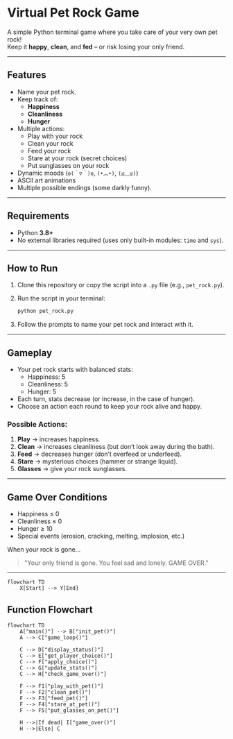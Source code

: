 # Virtual Pet Rock Game

A simple Python terminal game where you take care of your very own pet rock!  
Keep it **happy**, **clean**, and **fed** – or risk losing your only friend.  

---

## Features
- Name your pet rock.
- Keep track of:
  - **Happiness**
  - **Cleanliness**
  - **Hunger**
- Multiple actions:
  - Play with your rock
  - Clean your rock
  - Feed your rock
  - Stare at your rock (secret choices)
  - Put sunglasses on your rock
- Dynamic moods (`o(＾▽＾)o`, `(•︵•)`, `(ಥ﹏ಥ)`)
- ASCII art animations
- Multiple possible endings (some darkly funny).

---

## Requirements
- Python **3.8+**
- No external libraries required (uses only built-in modules: `time` and `sys`).

---

## How to Run
1. Clone this repository or copy the script into a `.py` file (e.g., `pet_rock.py`).
2. Run the script in your terminal:

   ```bash
   python pet_rock.py
   ```

3. Follow the prompts to name your pet rock and interact with it.

---

## Gameplay
- Your pet rock starts with balanced stats:
  - Happiness: 5  
  - Cleanliness: 5  
  - Hunger: 5  
- Each turn, stats decrease (or increase, in the case of hunger).
- Choose an action each round to keep your rock alive and happy.  

### Possible Actions:
1. **Play** → increases happiness.  
2. **Clean** → increases cleanliness (but don’t look away during the bath).  
3. **Feed** → decreases hunger (don’t overfeed or underfeed).  
4. **Stare** → mysterious choices (hammer or strange liquid).  
5. **Glasses** → give your rock sunglasses.  

---

## Game Over Conditions
- Happiness ≤ 0  
- Cleanliness ≤ 0  
- Hunger ≥ 10  
- Special events (erosion, cracking, melting, implosion, etc.)  

When your rock is gone…  
> "Your only friend is gone. You feel sad and lonely. GAME OVER."  

---

```mermaid
flowchart TD
    X[Start] --> Y[End]
```

## Function Flowchart
```mermaid
flowchart TD
    A["main()"] --> B["init_pet()"]
    A --> C["game_loop()"]
    
    C --> D["display_status()"]
    C --> E["get_player_choice()"]
    C --> F["apply_choice()"]
    C --> G["update_stats()"]
    C --> H["check_game_over()"]
    
    F --> F1["play_with_pet()"]
    F --> F2["clean_pet()"]
    F --> F3["feed_pet()"]
    F --> F4["stare_at_pet()"]
    F --> F5["put_glasses_on_pet()"]
    
    H -->|If dead| I["game_over()"]
    H -->|Else| C


